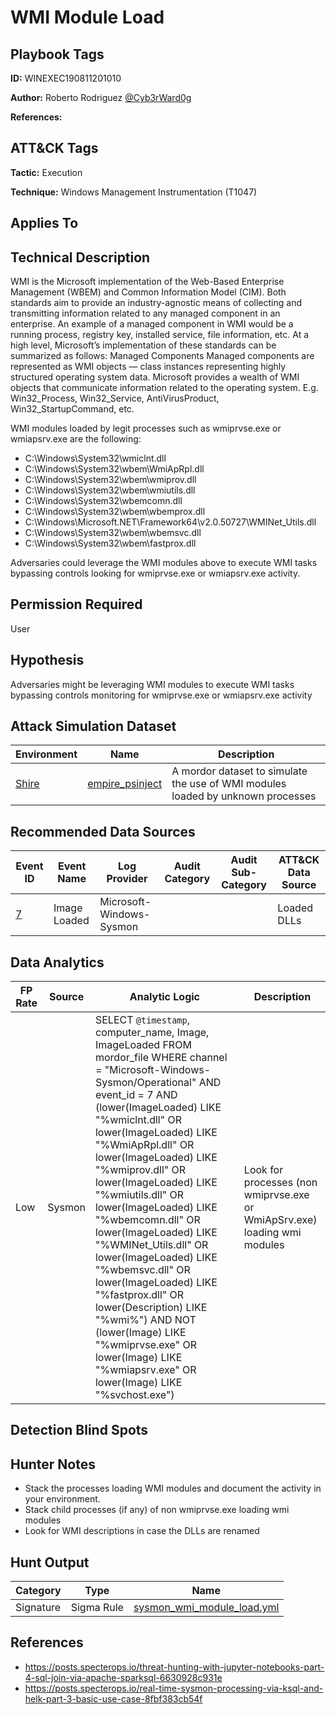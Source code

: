 # WMI Module Load

## Playbook Tags

**ID:** WINEXEC190811201010

**Author:** Roberto Rodriguez [@Cyb3rWard0g](https://twitter.com/Cyb3rWard0g)

**References:**

## ATT&CK Tags

**Tactic:** Execution

**Technique:** Windows Management Instrumentation (T1047)

## Applies To

## Technical Description

WMI is the Microsoft implementation of the Web-Based Enterprise Management (WBEM) and Common Information Model (CIM). Both standards aim to provide an industry-agnostic means of collecting and transmitting information related to any managed component in an enterprise. An example of a managed component in WMI would be a running process, registry key, installed service, file information, etc. At a high level, Microsoft’s implementation of these standards can be summarized as follows: Managed Components Managed components are represented as WMI objects — class instances representing highly structured operating system data. Microsoft provides a wealth of WMI objects that communicate information related to the operating system. E.g. Win32_Process, Win32_Service, AntiVirusProduct, Win32_StartupCommand, etc.

WMI modules loaded by legit processes such as wmiprvse.exe or wmiapsrv.exe are the following:

* C:\Windows\System32\wmiclnt.dll      
* C:\Windows\System32\wbem\WmiApRpl.dll
* C:\Windows\System32\wbem\wmiprov.dll
* C:\Windows\System32\wbem\wmiutils.dll
* C:\Windows\System32\wbemcomn.dll
* C:\Windows\System32\wbem\wbemprox.dll
* C:\Windows\Microsoft.NET\Framework64\v2.0.50727\WMINet_Utils.dll
* C:\Windows\System32\wbem\wbemsvc.dll
* C:\Windows\System32\wbem\fastprox.dll

Adversaries could leverage the WMI modules above to execute WMI tasks bypassing controls looking for wmiprvse.exe or wmiapsrv.exe activity.

## Permission Required

User

## Hypothesis

Adversaries might be leveraging WMI modules to execute WMI tasks bypassing controls monitoring for wmiprvse.exe or wmiapsrv.exe activity

## Attack Simulation Dataset

| Environment| Name | Description |
|--------|---------|---------|
| [Shire](https://github.com/Cyb3rWard0g/mordor/tree/acf9f6be6a386783a20139ceb2faf8146378d603/environment/shire) | [empire_psinject](https://github.com/Cyb3rWard0g/mordor/blob/master/small_datasets/windows/defense_evasion/process_injection_T1055/empire_psinject.md) | A mordor dataset to simulate the use of WMI modules loaded by unknown processes |

## Recommended Data Sources

| Event ID | Event Name | Log Provider | Audit Category | Audit Sub-Category | ATT&CK Data Source |
|---------|---------|----------|----------|---------|---------|
| [7](https://github.com/Cyb3rWard0g/OSSEM/blob/master/data_dictionaries/windows/sysmon/event-7.md) | Image Loaded | Microsoft-Windows-Sysmon | | | Loaded DLLs |

## Data Analytics

| FP Rate | Source | Analytic Logic | Description |
|--------|---------|---------|---------|
| Low | Sysmon | SELECT `@timestamp`, computer_name, Image, ImageLoaded FROM mordor_file WHERE channel = "Microsoft-Windows-Sysmon/Operational" AND event_id = 7 AND (lower(ImageLoaded) LIKE "%wmiclnt.dll" OR lower(ImageLoaded) LIKE "%WmiApRpl.dll" OR lower(ImageLoaded) LIKE "%wmiprov.dll" OR lower(ImageLoaded) LIKE "%wmiutils.dll" OR lower(ImageLoaded) LIKE "%wbemcomn.dll" OR lower(ImageLoaded) LIKE "%WMINet_Utils.dll" OR lower(ImageLoaded) LIKE "%wbemsvc.dll" OR lower(ImageLoaded) LIKE "%fastprox.dll" OR lower(Description) LIKE "%wmi%") AND NOT (lower(Image) LIKE "%wmiprvse.exe" OR lower(Image) LIKE "%wmiapsrv.exe" OR lower(Image) LIKE "%svchost.exe")| Look for processes (non wmiprvse.exe or WmiApSrv.exe) loading wmi modules |

## Detection Blind Spots

## Hunter Notes

* Stack the processes loading WMI modules and document the activity in your environment.
* Stack child processes (if any) of non wmiprvse.exe loading wmi modules
* Look for WMI descriptions in case the DLLs are renamed

## Hunt Output

| Category | Type | Name |
|--------|---------|---------|
| Signature | Sigma Rule | [sysmon_wmi_module_load.yml](https://github.com/Cyb3rWard0g/ThreatHunter-Playbook/tree/master/signatures/sigma/sysmon_wmi_module_load.yml) |

## References

* https://posts.specterops.io/threat-hunting-with-jupyter-notebooks-part-4-sql-join-via-apache-sparksql-6630928c931e
* https://posts.specterops.io/real-time-sysmon-processing-via-ksql-and-helk-part-3-basic-use-case-8fbf383cb54f
